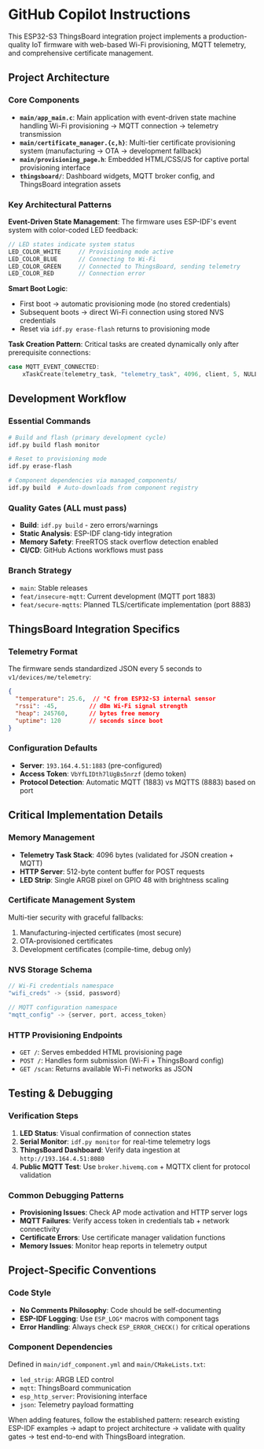 # GitHub Copilot Instructions

This ESP32-S3 ThingsBoard integration project implements a production-quality IoT firmware with web-based Wi-Fi provisioning, MQTT telemetry, and comprehensive certificate management.

## Project Architecture

### Core Components
- **`main/app_main.c`**: Main application with event-driven state machine handling Wi-Fi provisioning → MQTT connection → telemetry transmission
- **`main/certificate_manager.{c,h}`**: Multi-tier certificate provisioning system (manufacturing → OTA → development fallback)
- **`main/provisioning_page.h`**: Embedded HTML/CSS/JS for captive portal provisioning interface
- **`thingsboard/`**: Dashboard widgets, MQTT broker config, and ThingsBoard integration assets

### Key Architectural Patterns

**Event-Driven State Management**: The firmware uses ESP-IDF's event system with color-coded LED feedback:
```c
// LED states indicate system status
LED_COLOR_WHITE     // Provisioning mode active
LED_COLOR_BLUE      // Connecting to Wi-Fi
LED_COLOR_GREEN     // Connected to ThingsBoard, sending telemetry
LED_COLOR_RED       // Connection error
```

**Smart Boot Logic**: 
- First boot → automatic provisioning mode (no stored credentials)
- Subsequent boots → direct Wi-Fi connection using stored NVS credentials
- Reset via `idf.py erase-flash` returns to provisioning mode

**Task Creation Pattern**: Critical tasks are created dynamically only after prerequisite connections:
```c
case MQTT_EVENT_CONNECTED:
    xTaskCreate(telemetry_task, "telemetry_task", 4096, client, 5, NULL);
```

## Development Workflow

### Essential Commands
```bash
# Build and flash (primary development cycle)
idf.py build flash monitor

# Reset to provisioning mode
idf.py erase-flash

# Component dependencies via managed_components/
idf.py build  # Auto-downloads from component registry
```

### Quality Gates (ALL must pass)
- **Build**: `idf.py build` - zero errors/warnings
- **Static Analysis**: ESP-IDF clang-tidy integration
- **Memory Safety**: FreeRTOS stack overflow detection enabled
- **CI/CD**: GitHub Actions workflows must pass

### Branch Strategy
- `main`: Stable releases
- `feat/insecure-mqtt`: Current development (MQTT port 1883)
- `feat/secure-mqtts`: Planned TLS/certificate implementation (port 8883)

## ThingsBoard Integration Specifics

### Telemetry Format
The firmware sends standardized JSON every 5 seconds to `v1/devices/me/telemetry`:
```json
{
  "temperature": 25.6,  // °C from ESP32-S3 internal sensor
  "rssi": -45,         // dBm Wi-Fi signal strength  
  "heap": 245760,      // bytes free memory
  "uptime": 120        // seconds since boot
}
```

### Configuration Defaults
- **Server**: `193.164.4.51:1883` (pre-configured)
- **Access Token**: `VbYfLIDth7lUgBs5nrzf` (demo token)
- **Protocol Detection**: Automatic MQTT (1883) vs MQTTS (8883) based on port

## Critical Implementation Details

### Memory Management
- **Telemetry Task Stack**: 4096 bytes (validated for JSON creation + MQTT)
- **HTTP Server**: 512-byte content buffer for POST requests
- **LED Strip**: Single ARGB pixel on GPIO 48 with brightness scaling

### Certificate Management System
Multi-tier security with graceful fallbacks:
1. Manufacturing-injected certificates (most secure)
2. OTA-provisioned certificates
3. Development certificates (compile-time, debug only)

### NVS Storage Schema
```c
// Wi-Fi credentials namespace
"wifi_creds" -> {ssid, password}

// MQTT configuration namespace  
"mqtt_config" -> {server, port, access_token}
```

### HTTP Provisioning Endpoints
- `GET /`: Serves embedded HTML provisioning page
- `POST /`: Handles form submission (Wi-Fi + ThingsBoard config)
- `GET /scan`: Returns available Wi-Fi networks as JSON

## Testing & Debugging

### Verification Steps
1. **LED Status**: Visual confirmation of connection states
2. **Serial Monitor**: `idf.py monitor` for real-time telemetry logs
3. **ThingsBoard Dashboard**: Verify data ingestion at `http://193.164.4.51:8080`
4. **Public MQTT Test**: Use `broker.hivemq.com` + MQTTX client for protocol validation

### Common Debugging Patterns
- **Provisioning Issues**: Check AP mode activation and HTTP server logs
- **MQTT Failures**: Verify access token in credentials tab + network connectivity
- **Certificate Errors**: Use certificate manager validation functions
- **Memory Issues**: Monitor heap reports in telemetry output

## Project-Specific Conventions

### Code Style
- **No Comments Philosophy**: Code should be self-documenting
- **ESP-IDF Logging**: Use `ESP_LOG*` macros with component tags
- **Error Handling**: Always check `ESP_ERROR_CHECK()` for critical operations

### Component Dependencies
Defined in `main/idf_component.yml` and `main/CMakeLists.txt`:
- `led_strip`: ARGB LED control
- `mqtt`: ThingsBoard communication
- `esp_http_server`: Provisioning interface
- `json`: Telemetry payload formatting

When adding features, follow the established pattern: research existing ESP-IDF examples → adapt to project architecture → validate with quality gates → test end-to-end with ThingsBoard integration.
